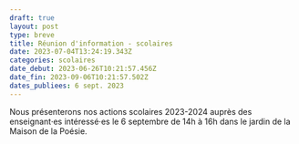 ```yaml
---
draft: true
layout: post
type: breve
title: Réunion d'information - scolaires
date: 2023-07-04T13:24:19.343Z
categories: scolaires
date_debut: 2023-06-26T10:21:57.456Z
date_fin: 2023-09-06T10:21:57.502Z
dates_publiees: 6 sept. 2023
---
```

Nous présenterons nos actions scolaires 2023-2024 auprès des enseignant·es intéressé·es le 6 septembre de 14h à 16h dans le jardin de la Maison de la Poésie.